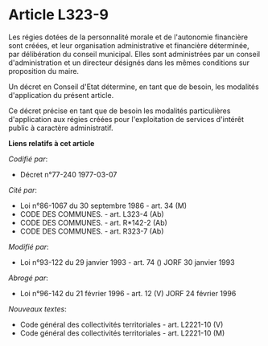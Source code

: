 # Article L323-9

Les régies dotées de la personnalité morale et de l'autonomie financière sont créées, et leur organisation administrative et
financière déterminée, par délibération du conseil municipal. Elles sont administrées par un conseil d'administration et un
directeur désignés dans les mêmes conditions sur proposition du maire.

Un décret en Conseil d'Etat détermine, en tant que de besoin, les modalités d'application du présent article.

Ce décret précise en tant que de besoin les modalités particulières d'application aux régies créées pour l'exploitation de
services d'intérêt public à caractère administratif.

**Liens relatifs à cet article**

_Codifié par_:

  - Décret n°77-240 1977-03-07

_Cité par_:

  - Loi n°86-1067 du 30 septembre 1986 - art. 34 (M)
  - CODE DES COMMUNES. - art. L323-4 (Ab)
  - CODE DES COMMUNES. - art. R*142-2 (Ab)
  - CODE DES COMMUNES. - art. R323-7 (Ab)

_Modifié par_:

  - Loi n°93-122 du 29 janvier 1993 - art. 74 () JORF 30 janvier 1993

_Abrogé par_:

  - Loi n°96-142 du 21 février 1996 - art. 12 (V) JORF 24 février 1996

_Nouveaux textes_:

  - Code général des collectivités territoriales - art. L2221-10 (V)
  - Code général des collectivités territoriales - art. L2221-10 (M)
